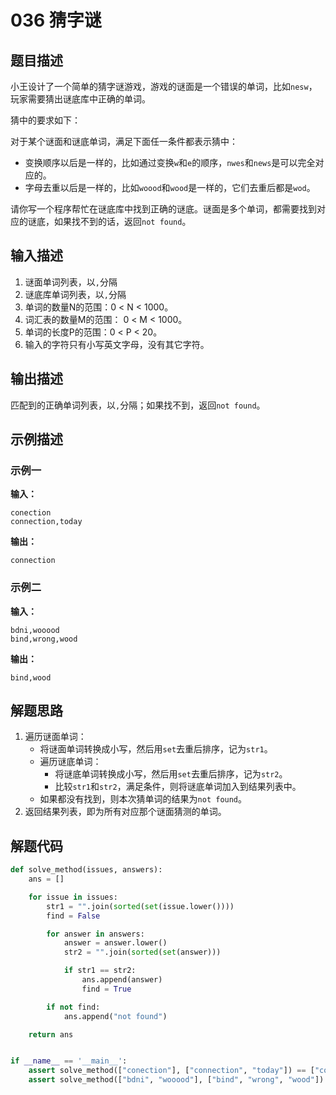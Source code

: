 # 036 猜字谜

## 题目描述

小王设计了一个简单的猜字谜游戏，游戏的谜面是一个错误的单词，比如`nesw`，玩家需要猜出谜底库中正确的单词。

猜中的要求如下：

对于某个谜面和谜底单词，满足下面任一条件都表示猜中：

- 变换顺序以后是一样的，比如通过变换`w`和`e`的顺序，`nwes`和`news`是可以完全对应的。
- 字母去重以后是一样的，比如`woood`和`wood`是一样的，它们去重后都是`wod`。

请你写一个程序帮忙在谜底库中找到正确的谜底。谜面是多个单词，都需要找到对应的谜底，如果找不到的话，返回`not found`。

## 输入描述

1. 谜面单词列表，以`,`分隔
2. 谜底库单词列表，以`,`分隔
3. 单词的数量N的范围：0 < N < 1000。 
4. 词汇表的数量M的范围： 0 < M < 1000。
5. 单词的长度P的范围：0 < P < 20。 
6. 输入的字符只有小写英文字母，没有其它字符。

## 输出描述

匹配到的正确单词列表，以`,`分隔；如果找不到，返回`not found`。

## 示例描述

### 示例一

**输入：**

```text
conection
connection,today
```

**输出：**
```text
connection
```

### 示例二

**输入：**
```text
bdni,wooood
bind,wrong,wood
```

**输出：**
```text
bind,wood
```


## 解题思路

1. 遍历谜面单词：
    - 将谜面单词转换成小写，然后用`set`去重后排序，记为`str1`。
    - 遍历谜底单词：
        - 将谜底单词转换成小写，然后用`set`去重后排序，记为`str2`。
        - 比较`str1`和`str2`，满足条件，则将谜底单词加入到结果列表中。
    - 如果都没有找到，则本次猜单词的结果为`not found`。
2. 返回结果列表，即为所有对应那个谜面猜测的单词。    

## 解题代码

```python
def solve_method(issues, answers):
    ans = []

    for issue in issues:
        str1 = "".join(sorted(set(issue.lower())))
        find = False

        for answer in answers:
            answer = answer.lower()
            str2 = "".join(sorted(set(answer)))

            if str1 == str2:
                ans.append(answer)
                find = True

        if not find:
            ans.append("not found")

    return ans


if __name__ == '__main__':
    assert solve_method(["conection"], ["connection", "today"]) == ["connection"]
    assert solve_method(["bdni", "wooood"], ["bind", "wrong", "wood"]) == ["bind", "wood"]

```